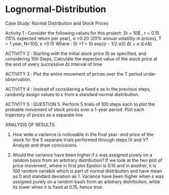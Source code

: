 # Lognormal-Distribution
Case Study: Normal Distribution and Stock Prices

Activity 1 :
Consider the following values for this project: St = 10$ , r = 0.15 (15% expected return per year), σ =0.20 (20% annual volatility in prices), T = 1 year, N=100, ε =0.15 Where : St +1 = St exp((r - 1/2 σ2) Δt + σ ∈√Δt

ACTIVITY 2 :
Starting with the initial stock price St as specified, and considering 100 Steps, Calculate the expected value of the stock price at the end of every successive Δt interval of time

ACTIVITY 3 :
Plot the entire movement of prices over the T period under observation.

ACTIVITY 4 :
Instead of considering a fixed ε as in the previous steps, randomly assign values to ε from a standard normal distribution.

ACTIVITY 5 :
QUESTION 5. Perform 5 trials of 100 steps each to plot the probable movement of stock prices over a 1-year period. Plot each trajectory of prices as a separate line

ANALYSIS OF RESULTS
1. How wide a variance is noticeable in the final year- end price of the stock for the 5 separate trials performed through steps IV and V? Analyze and draw  conclusions.

2. Would the variance have been higher if ε was assigned purely on a random basis from an arbitrary distribution?
If we look at the two plot of price movement, where in first plot Epsilon is 0.15 and in another, it is 100 random variable which is part of normal distribution and have mean as 0 and standard
deviation as 1. Variance have been higher when ε was assigned purely on a random basis from an arbitrary distribution, while its lower when it is fixed at 0.15, hence true.
